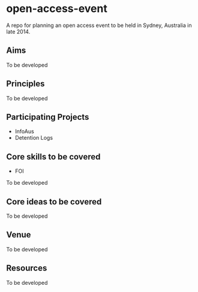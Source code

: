 open-access-event
=================

A repo for planning an open access event to be held in Sydney, Australia in late 2014.

## Aims

To be developed

## Principles

To be developed

## Participating Projects

* InfoAus
* Detention Logs

## Core skills to be covered

* FOI

To be developed

## Core ideas to be covered

To be developed

## Venue

To be developed

## Resources

To be developed
